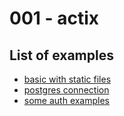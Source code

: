 # 001 - actix

## List of examples

* [basic with static files](https://github.com/actix/examples/tree/master/basics/basics)
* [postgres connection](https://github.com/actix/examples/tree/master/databases/postgres)
* [some auth examples](https://github.com/actix/examples/tree/master/auth)
